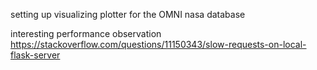 setting up visualizing plotter for the OMNI nasa database

interesting performance observation
https://stackoverflow.com/questions/11150343/slow-requests-on-local-flask-server
